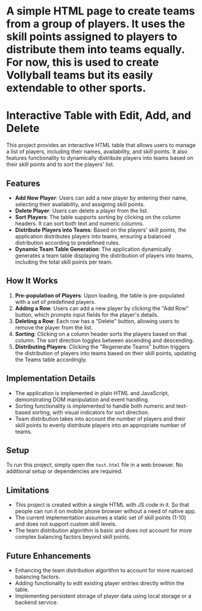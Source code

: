 # A simple HTML page to create teams from a group of players. It uses the skill points assigned to players to distribute them into teams equally. For now, this is used to create Vollyball teams but its easily extendable to other sports.

# Interactive Table with Edit, Add, and Delete

This project provides an interactive HTML table that allows users to manage a list of players, including their names, availability, and skill points. It also features functionality to dynamically distribute players into teams based on their skill points and to sort the players' list.

## Features

- **Add New Player**: Users can add a new player by entering their name, selecting their availability, and assigning skill points.
- **Delete Player**: Users can delete a player from the list.
- **Sort Players**: The table supports sorting by clicking on the column headers. It can sort both text and numeric columns.
- **Distribute Players into Teams**: Based on the players' skill points, the application distributes players into teams, ensuring a balanced distribution according to predefined rules.
- **Dynamic Team Table Generation**: The application dynamically generates a team table displaying the distribution of players into teams, including the total skill points per team.

## How It Works

1. **Pre-population of Players**: Upon loading, the table is pre-populated with a set of predefined players.
2. **Adding a Row**: Users can add a new player by clicking the "Add Row" button, which prompts input fields for the player's details.
3. **Deleting a Row**: Each row has a "Delete" button, allowing users to remove the player from the list.
4. **Sorting**: Clicking on a column header sorts the players based on that column. The sort direction toggles between ascending and descending.
5. **Distributing Players**: Clicking the "Regenerate Teams" button triggers the distribution of players into teams based on their skill points, updating the Teams table accordingly.

## Implementation Details

- The application is implemented in plain HTML and JavaScript, demonstrating DOM manipulation and event handling.
- Sorting functionality is implemented to handle both numeric and text-based sorting, with visual indicators for sort direction.
- Team distribution takes into account the number of players and their skill points to evenly distribute players into an appropriate number of teams.

## Setup

To run this project, simply open the `test.html` file in a web browser. No additional setup or dependencies are required.

## Limitations

- This project is created within a single HTML with JS code in it. So that people can run it on mobile phone browser without a need of native app.
- The current implementation assumes a static set of skill points (1-10) and does not support custom skill levels.
- The team distribution algorithm is basic and does not account for more complex balancing factors beyond skill points.

## Future Enhancements

- Enhancing the team distribution algorithm to account for more nuanced balancing factors.
- Adding functionality to edit existing player entries directly within the table.
- Implementing persistent storage of player data using local storage or a backend service.
